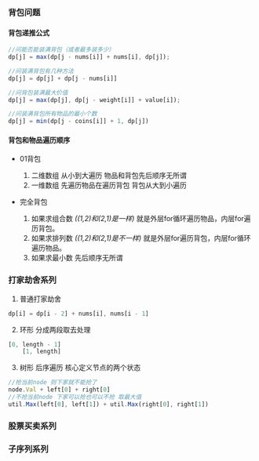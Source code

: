 ### 背包问题

#### 背包递推公式

```javascript
//问能否能装满背包（或者最多装多少）
dp[j] = max(dp[j - nums[i]] + nums[i], dp[j]);

//问装满背包有几种方法
dp[j] = dp[j] + dp[j - nums[i]]

//问背包装满最大价值
dp[j] = max(dp[j], dp[j - weight[i]] + value[i]);

//问装满背包所有物品的最小个数
dp[j] = min(dp[j - coins[i]] + 1, dp[j])
```

#### 背包和物品遍历顺序

- 01背包
    1. 二维数组 从小到大遍历 物品和背包先后顺序无所谓
    2. 一维数组 先遍历物品在遍历背包 背包从大到小遍历

- 完全背包
    1. 如果求组合数 *((1,2)和(2,1)是一样)* 就是外层for循环遍历物品，内层for遍历背包。
    2. 如果求排列数 *((1,2)和(2,1)是不一样)* 就是外层for遍历背包，内层for循环遍历物品。
    3. 如果求最小数 先后顺序无所谓

### 打家劫舍系列

1. 普通打家劫舍

```javascript
dp[i] = dp[i - 2] + nums[i], nums[i - 1]
```

2. 环形 分成两段取去处理

```javascript
[0, length - 1]
    [1, length]
```

3. 树形 后序遍历 核心定义节点的两个状态

```javascript
//抢当前node 则下家就不能抢了
node.Val + left[0] + right[0]
//不抢当前node 下家可以抢也可以不抢 取最大值
util.Max(left[0], left[1]) + util.Max(right[0], right[1])
```

### 股票买卖系列

### 子序列系列